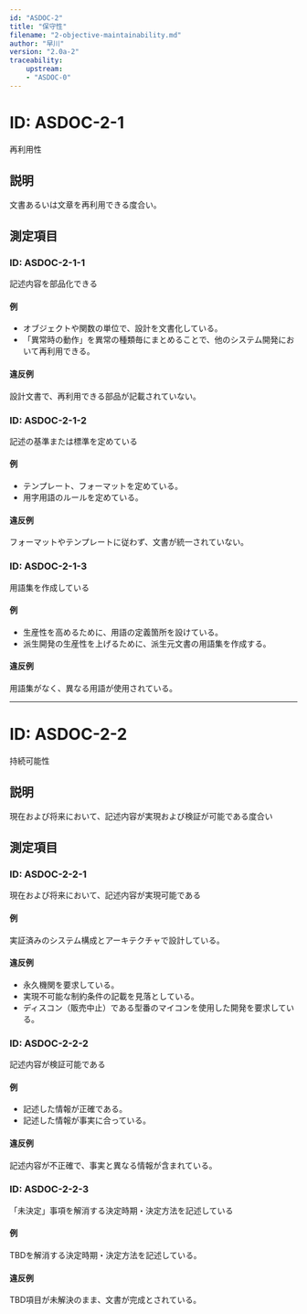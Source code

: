 ```yaml
---
id: "ASDOC-2"
title: "保守性"
filename: "2-objective-maintainability.md"
author: "早川"
version: "2.0a-2"
traceability:
    upstream:
    - "ASDOC-0"
---
```


# ID: ASDOC-2-1 

再利用性

## 説明

文書あるいは文章を再利用できる度合い。

## 測定項目 

### ID: ASDOC-2-1-1

記述内容を部品化できる

#### 例

- オブジェクトや関数の単位で、設計を文書化している。
- 「異常時の動作」を異常の種類毎にまとめることで、他のシステム開発において再利用できる。

#### 違反例

設計文書で、再利用できる部品が記載されていない。

### ID: ASDOC-2-1-2

記述の基準または標準を定めている

#### 例

- テンプレート、フォーマットを定めている。
- 用字用語のルールを定めている。

#### 違反例

フォーマットやテンプレートに従わず、文書が統一されていない。

### ID: ASDOC-2-1-3

用語集を作成している

#### 例

- 生産性を高めるために、用語の定義箇所を設けている。
- 派生開発の生産性を上げるために、派生元文書の用語集を作成する。

#### 違反例

用語集がなく、異なる用語が使用されている。

***

# ID: ASDOC-2-2

持続可能性

## 説明 

現在および将来において、記述内容が実現および検証が可能である度合い

## 測定項目 

### ID: ASDOC-2-2-1

現在および将来において、記述内容が実現可能である


#### 例

実証済みのシステム構成とアーキテクチャで設計している。


#### 違反例

- 永久機関を要求している。
- 実現不可能な制約条件の記載を見落としている。
- ディスコン（販売中止）である型番のマイコンを使用した開発を要求している。


### ID: ASDOC-2-2-2

記述内容が検証可能である

#### 例

- 記述した情報が正確である。
- 記述した情報が事実に合っている。


#### 違反例

記述内容が不正確で、事実と異なる情報が含まれている。

### ID: ASDOC-2-2-3

「未決定」事項を解消する決定時期・決定方法を記述している


#### 例

TBDを解消する決定時期・決定方法を記述している。


#### 違反例

TBD項目が未解決のまま、文書が完成とされている。
